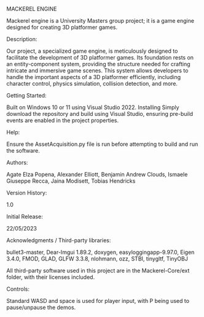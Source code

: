 MACKEREL ENGINE

Mackerel engine is a University Masters group project; it is a game engine designed for creating 3D platformer games.

Description:

Our project, a specialized game engine, is meticulously designed to facilitate the development of 3D platformer games. Its foundation rests on an entity-component system, providing the structure needed for crafting intricate and immersive game scenes. This system allows developers to handle the important aspects of a 3D platformer efficiently, including character control, physics simulation, collision detection, and more.

Getting Started:

Built on Windows 10 or 11 using Visual Studio 2022.
Installing
Simply download the repository and build using Visual Studio, ensuring pre-build events are enabled in the project properties.

Help:

Ensure the AssetAcquisition.py file is run before attempting to build and run the software.

Authors:

Agate Elza Popena,
Alexander Elliott,
Benjamin Andrew Clouds,
Ismaele Giuseppe Recca,
Jaina Modisett,
Tobias Hendricks

Version History:

1.0

Initial Release: 

22/05/2023

Acknowledgments / Third-party libraries:

bullet3-master,
Dear-Imgui 1.89.2,
doxygen,
easyloggingapp-9.97.0,
Eigen 3.4.0,
FMOD,
GLAD,
GLFW 3.3.8,
nlohmann,
ozz,
STBI,
tinygltf,
TinyOBJ

All third-party software used in this project are in the Mackerel-Core/ext folder, with their licenses included.

Controls:

Standard WASD and space is used for player input, with P being used to pause/unpause the demos.
